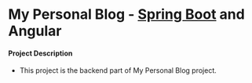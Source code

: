 # My Personal Blog - <ins>Spring Boot</ins> and Angular
#### Project Description
- This project is the backend part of My Personal Blog project.

